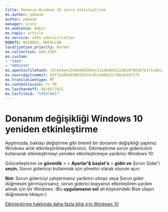 ```yaml
---
title: Donanım Windows 10 sonra etkinleştirme
ms.author: pebaum
author: pebaum
manager: scotv
ms.audience: Admin
ms.topic: article
ms.service: o365-administration
ROBOTS: NOINDEX, NOFOLLOW
localization_priority: Normal
ms.collection: Adm_O365
ms.custom:
- "3484"
- "9001418"
ms.openlocfilehash: c97e54e41394b00d505dc51a4b44623a481070036fe371c66c4bba5afd362663
ms.sourcegitcommit: b5f7da89a650d2915dc652449623c78be6247175
ms.translationtype: MT
ms.contentlocale: tr-TR
ms.lasthandoff: 08/05/2021
ms.locfileid: "53937841"
---
```

# <a name="reactivating-windows-10-after-a-hardware-change"></a>Donanım değişikliği Windows 10 yeniden etkinleştirme

Aygıtınızda, baklayı değiştirme gibi önemli bir donanım değişikliği yaptınız Windows artık etkinleştirilmeyebilirsiniz. Etkinleştirme sorun gidericisini kullanarak etkinleştirmeyi yeniden etkinleştirmeye yardımcı Windows 10:

Güncelleştirme ve **güvenlik**  >    >  **Ayarlar'& başlat'a**  >  **gidin ve** Sorun Gider'i **seçin.** Sorun gidericiyi kullanmak için yönetici olarak oturum açın.

**Not:** Sorun gidericiyi çalıştırmanız yardımcı olmaz veya Sorun  gider düğmesini görmüyorsanız, sorun giderici kopyanızı etkinleştiren yardım almak için bir Windows. (Bu **uygulamanın sol** alt köşesindeki Bize ulaşın düğmesine tıklayın.)

[Etkinleştirme hakkında daha fazla bilgi için Windows 10](https://support.microsoft.com/help/12440/windows-10-activate)
